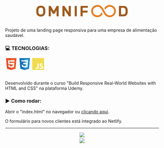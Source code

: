 <div align="center"><img  alt="logo" width="300"  src="img/logo-readme.png"></div>
<br>
<div>
    <p> Projeto de uma landing page responsiva para uma empresa de alimentação saudável. </p>
    <h3>💻 TECNOLOGIAS:</h3>
    <img  alt="HTML" width="40" src="https://raw.githubusercontent.com/devicons/devicon/master/icons/html5/html5-original.svg">
    <img  alt="CSS" width="40" src="https://raw.githubusercontent.com/devicons/devicon/master/icons/css3/css3-original.svg">
    <img  alt="Js" width="40" src="https://raw.githubusercontent.com/devicons/devicon/master/icons/javascript/javascript-plain.svg">
    <br><br>
    <p>Desenvolvido durante o curso "Build Responsive Real-World Websites with HTML and CSS" na plataforma Udemy. </p>

</div>

<h3>▶ Como rodar:</h3>
<div>
    <p>Abrir o "index.html" no navegador ou <a href="https://omnifood-bnc.netlify.app/">clicando aqui</a>.</p>
    <p>O formulário para novos clientes está integrado ao Netlify.</p>

</div>
<hr>
<div align="center">
    <a href="https://github.com/bncblnc"><img height="80" src="https://avatars.githubusercontent.com/u/108829137?v=4"></a>
   <br/><a href="https://www.linkedin.com/in/bncblnc/" target="_blank"><img src="https://img.shields.io/badge/-LinkedIn-%230077B5?style=for-the-badge&logo=linkedin&logoColor=white" target="_blank"></a>

</div>
